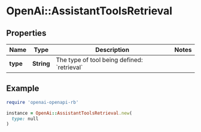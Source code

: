 # OpenAi::AssistantToolsRetrieval

## Properties

| Name | Type | Description | Notes |
| ---- | ---- | ----------- | ----- |
| **type** | **String** | The type of tool being defined: &#x60;retrieval&#x60; |  |

## Example

```ruby
require 'openai-openapi-rb'

instance = OpenAi::AssistantToolsRetrieval.new(
  type: null
)
```

